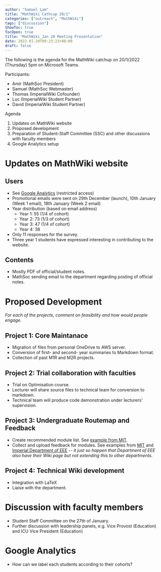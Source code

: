 ```yaml
---
author: "Samuel Lam"
title: "MathWiki Cathcup 20/1"
categories: ["outreach", "MathWiki"]
tags: ["discussion"]
ShowToc: true
TocOpen: true
title: "MathWiki_Jan 20 Meeting Presentation"
date: 2022-01-20T09:23:23+08:00
draft: false
---
```


The following is the agenda for the MathWiki catchup on 20/1/2022 (Thursday) 5pm on Microsoft Teams.

Participants: 
- Amir (MathSoc President)
- Samuel (MathSoc Webmaster)
- Thomas (ImperialWiki Cofounder)
- Luc (ImperialWiki Student Partner)
- David (ImperialWiki Student Partner)

Agenda
1. Updates on MathWiki website
2. Proposed development
3. Preparation of Student-Staff Committee (SSC) and other discussions with faculty members
4. Google Analytics setup

# Updates on MathWiki website

## Users
- See [Google Analytics](https://analytics.google.com/analytics/web/#/report/defaultid/a215907517w297894826p257634531/_u.date00=20211227&_u.date01=20220119) (restricted access)
- Promotional emails were sent on 29th December (launch), 10th January (Week 1 email), 18th January (Week 2 email)
- Year distribution (based on email address)
    - Year 1: 55 (1/4 of cohort)
    - Year 2: 73 (1/3 of cohort)
    - Year 3: 47 (1/4 of cohort) 
    - Year 4: 38
- Only 11 responses for the survey.
- Three year 1 students have expressed interesting in contributing to the website.

## Contents
- Mostly PDF of official/student notes.
- MathSoc sending email to the department regarding posting of official notes.

# Proposed Development
*For each of the projects, comment on feasibility and how would people engage.*

## Project 1: Core Maintanace
- Migration of files from personal OneDrive to AWS server.
- Conversion of first- and second- year summaries to Markdown format.
- Collection of past M1R and M2R projects.

## Project 2: Trial collaboration with faculties
- Trial on Optimisation course. 
- Lecturer will share source files to technical team for conversion to markdown.
- Technical team will produce code demonstration under lecturers' supervision.

## Project 3: Undergraduate Routemap and Feedback
- Create recommended module list. See [example from MIT](https://math.mit.edu/academics/undergrad/roadmaps.php).
- Collect and upload feedback for modules. See examples from [MIT](http://course18.guide/) and [Imperial Department of EEE](https://reesources.netlify.app/) -- *it just so happen that Department of EEE also have their Wiki page but not extending this to other departments.*

## Project 4: Technical Wiki development
- Integration with LaTeX
- Liaise with the department.

# Discussion with faculty members
- Student Staff Committee on the 27th of January.
- Further discussion with leadership panels, e.g. Vice Provost (Education) and ICU Vice President (Education)

# Google Analytics
- How can we label each students according to their cohorts?




